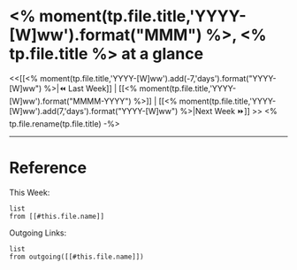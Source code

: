 # <% moment(tp.file.title,'YYYY-[W]ww').format("MMM") %>, <% tp.file.title %> at a glance


<<[[<% moment(tp.file.title,'YYYY-[W]ww').add(-7,'days').format("YYYY-[W]ww") %>|⏪ Last Week]] | [[<% moment(tp.file.title,'YYYY-[W]ww').format("MMMM-YYYY") %>]] | [[<% moment(tp.file.title,'YYYY-[W]ww').add(7,'days').format("YYYY-[W]ww") %>|Next Week ⏩]] >>
<% tp.file.rename(tp.file.title) -%>





---

# Reference 

This Week:
```dataview
list
from [[#this.file.name]]
```

Outgoing Links:
```dataview
list
from outgoing([[#this.file.name]])
```
